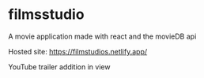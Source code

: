 # filmsstudio

A movie application made with react and the movieDB api

Hosted site: https://filmstudios.netlify.app/

YouTube trailer addition in view
